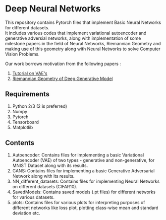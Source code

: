 # Deep Neural Networks
This repository contains Pytorch files that implement Basic Neural Networks for different datasets. <br>
It includes various codes that implement variational autoencoder and generative adversial networks, along with implementation of some milestone papers in the field of Neural Networks, Riemannian Geometry and making use of this geometry along with Neural Networks to solve Computer Vision Problems.

Our work borrows motivation from the following papers : 
1) <a href="https://arxiv.org/abs/1606.05908">Tutorial on VAE's</a>
2) <a href="https://arxiv.org/abs/1711.08014">Riemannian Geometry of Deep Generative Model</a>

## Requirements  
1. Python 2/3 (2 is preferred)
2. Numpy
3. Pytorch
3. Tensorboard
4. Matplotlib

## Contents
1. Autoencoder: Contains files for implementing a basic Variational Autoencoder (VAE) of two types - generative and non-generative, for MNIST Dataset along with its results.  
2. GANS: Contains files for implementing a basic Generative Adversarial Network along with its results.
3. NN_different_datasets: Contains files for implementing Neural Networks on different datasets (CIFAR10).
4. SavedModels: Contains saved models (.pt files) for different networks for various datasets.
5. plots: Contains files for various plots for interpreting purposes of different networks like loss plot, plotting class-wise mean and standard deviation etc.
